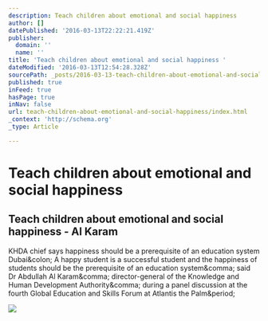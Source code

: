 ```yaml
---
description: Teach children about emotional and social happiness
author: []
datePublished: '2016-03-13T22:22:21.419Z'
publisher:
  domain: ''
  name: ''
title: 'Teach children about emotional and social happiness '
dateModified: '2016-03-13T12:54:28.328Z'
sourcePath: _posts/2016-03-13-teach-children-about-emotional-and-social-happiness.md
published: true
inFeed: true
hasPage: true
inNav: false
url: teach-children-about-emotional-and-social-happiness/index.html
_context: 'http://schema.org'
_type: Article

---
```

# Teach children about emotional and social happiness 

<article style=""><h1>Teach children about emotional and social happiness - Al Karam</h1><p>KHDA chief says happiness should be a prerequisite of an education system Dubai&amp;colon; A happy student is a successful student and the happiness of students should be the prerequisite of an education system&amp;comma; said Dr Abdullah Al Karam&amp;comma; director-general of the Knowledge and Human Development Authority&amp;comma; during a panel discussion at the fourth Global Education and Skills Forum at Atlantis the Palm&amp;period;</p><img src="http://static.gulfnews.com/media/img/apple-touch-icon.png" /></article>